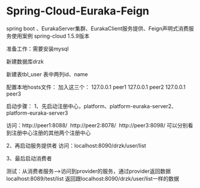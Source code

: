 # Spring-Cloud-Euraka-Feign
spring boot 、EurakaServer集群、EurakaClient服务提供、Feign声明式消费服务使用案例
spring-cloud 1.5.9版本

准备工作：需要安装mysql

新建数据库drzk

新建表tbl_user  表中两列id、name

配置本地hosts文件：
加入这三个：
127.0.0.1 peer1
127.0.0.1 peer2
127.0.0.1 peer3

启动步骤：
1、先启动注册中心，platform、platform-euraka-server2、platform-euraka-server3

访问：http://peer1:8088/  http://peer2:8078/  http://peer3:8098/ 可以分别看到注册中心注册的其他两个注册中心

2、再启动服务提供者
访问：localhost:8090/drzk/user/list

3、最后启动消费者

测试：从消费者服务-->访问到provider的服务，通过provider返回数据
localhost:8089/test/list
返回跟localhost:8090/drzk/user/list一样的数据



